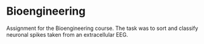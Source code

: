 # Bioengineering
 Assignment for the Bioengineering course. The task was to sort and classify neuronal spikes taken from an extracellular EEG.